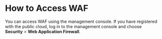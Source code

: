 # How to Access WAF<a name="EN-US_TOPIC_0193630249"></a>

You can access WAF using the management console. If you have registered with the public cloud, log in to the management console and choose  **Security**  \>  **Web Application Firewall**.

